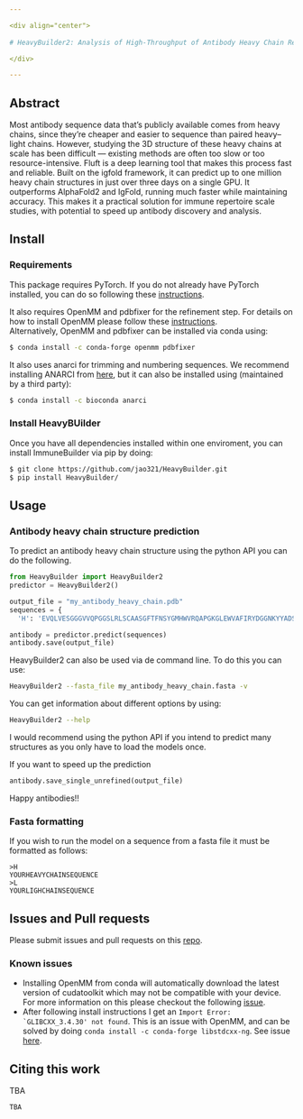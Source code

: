 ```yaml
---

<div align="center">    
 
# HeavyBuilder2: Analysis of High-Throughput of Antibody Heavy Chain Repertoires in the Structural Space

</div>

---
```


## Abstract

Most antibody sequence data that’s publicly available comes from heavy chains, since they’re cheaper and easier to sequence than paired heavy–light chains. However, studying the 3D structure of these heavy chains at scale has been difficult — existing methods are often too slow or too resource-intensive. Fluft is a deep learning tool that makes this process fast and reliable. Built on the igfold framework, it can predict up to one million heavy chain structures in just over three days on a single GPU. It outperforms AlphaFold2 and IgFold, running much faster while maintaining accuracy. This makes it a practical solution for immune repertoire scale studies, with potential to speed up antibody discovery and analysis.


## Install

### Requirements

This package requires PyTorch. If you do not already have PyTorch installed, you can do so following these <a href="https://pytorch.org/get-started/locally/">instructions</a>.

It also requires OpenMM and pdbfixer for the refinement step. For details on how to install OpenMM please follow these <a href="http://docs.openmm.org/latest/userguide/application/01_getting_started.html#installing-openmm">instructions</a>.  
Alternatively, OpenMM and pdbfixer can be installed via conda using:

```bash
$ conda install -c conda-forge openmm pdbfixer
```

It also uses anarci for trimming and numbering sequences. We recommend installing ANARCI from <a href="https://github.com/oxpig/ANARCI/tree/master">here</a>, but it can also be installed using (maintained by a third party):

```bash
$ conda install -c bioconda anarci
```

### Install HeavyBUilder

Once you have all dependencies installed within one enviroment, you can install ImmuneBuilder via pip by doing:

```bash
$ git clone https://github.com/jao321/HeavyBuilder.git
$ pip install HeavyBuilder/
```

## Usage

### Antibody heavy chain structure prediction

To predict an antibody heavy chain structure using the python API you can do the following.

```python
from HeavyBuilder import HeavyBuilder2
predictor = HeavyBuilder2()

output_file = "my_antibody_heavy_chain.pdb"
sequences = {
  'H': 'EVQLVESGGGVVQPGGSLRLSCAASGFTFNSYGMHWVRQAPGKGLEWVAFIRYDGGNKYYADSVKGRFTISRDNSKNTLYLQMKSLRAEDTAVYYCANLKDSRYSGSYYDYWGQGTLVTVS'}

antibody = predictor.predict(sequences)
antibody.save(output_file)
```

HeavyBuilder2 can also be used via de command line. To do this you can use:

```bash
HeavyBuilder2 --fasta_file my_antibody_heavy_chain.fasta -v
```

You can get information about different options by using:

```bash
HeavyBuilder2 --help
```

I would recommend using the python API if you intend to predict many structures as you only have to load the models once.

If you want to speed up the prediction

```python
antibody.save_single_unrefined(output_file)
```

Happy antibodies!!

### Fasta formatting

If you wish to run the model on a sequence from a fasta file it must be formatted as follows:

```
>H
YOURHEAVYCHAINSEQUENCE
>L
YOURLIGHCHAINSEQUENCE
```

## Issues and Pull requests

Please submit issues and pull requests on this <a href="https://github.com/jao321/HeavyBuilder">repo</a>.

### Known issues

- Installing OpenMM from conda will automatically download the latest version of cudatoolkit which may not be compatible with your device. For more information on this please checkout the following <a href="https://github.com/brennanaba/ImmuneBuilder/issues/13">issue</a>.
- After following install instructions I get an ```Import Error: `GLIBCXX_3.4.30' not found```. This is an issue with OpenMM, and can be solved by doing ```conda install -c conda-forge libstdcxx-ng```. See issue <a href="https://github.com/openmm/openmm/issues/3943">here</a>.


## Citing this work

TBA

```tex
TBA
```

